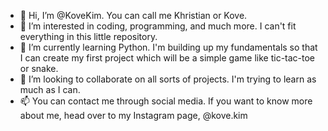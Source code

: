 - 👋 Hi, I’m @KoveKim. You can call me Khristian or Kove.
- 👀 I’m interested in coding, programming, and much more. I can't fit everything in this little repository.
- 🌱 I’m currently learning Python. I'm building up my fundamentals so that I can create my first project which will be a simple game like tic-tac-toe or snake.
- 💞️ I’m looking to collaborate on all sorts of projects. I'm trying to learn as much as I can.
- 📫 You can contact me through social media. If you want to know more about me, head over to my Instagram page, @kove.kim

<!---
KoveKim/KoveKim is a ✨ special ✨ repository because its `README.md` (this file) appears on your GitHub profile.
You can click the Preview link to take a look at your changes.
--->

